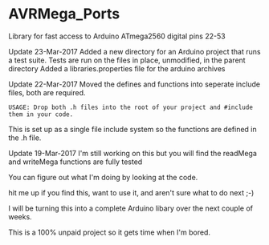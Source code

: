 
# AVRMega_Ports

Library for fast access to Arduino ATmega2560 digital pins 22-53

Update 23-Mar-2017
Added a new directory for an Arduino project that runs a test suite.
   Tests are run on the files in place, unmodified, in the parent directory
Added a libraries.properties file for the arduino archives

Update 22-Mar-2017
Moved the defines and functions into seperate include files, both are required.

    USAGE: Drop both .h files into the root of your project and #include them in your code.
    
This is set up as a single file include system so the functions are defined in the .h file.
 

Update 19-Mar-2017
I'm still working on this but you will find the readMega and writeMega functions are fully tested

You can figure out what I'm doing by looking at the code. 

hit me up if you find this, want to use it, and aren't sure what to do next ;-)

I will be turning this into a complete Arduino libary over the next couple of weeks.

This is a 100% unpaid project so it gets time when I'm bored.
